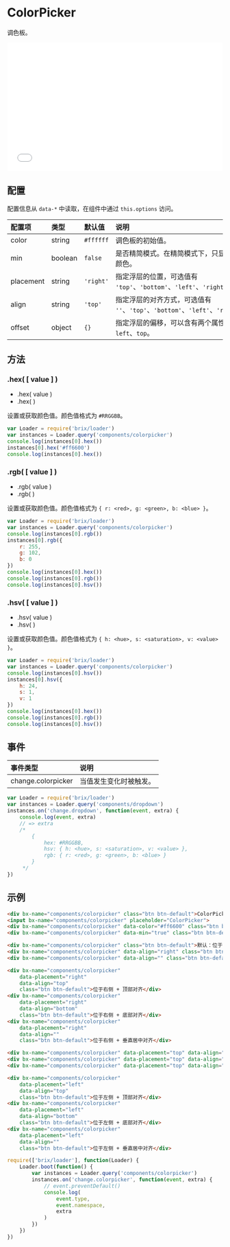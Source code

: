 # ColorPicker

调色板。

<iframe width="100%" height="300" src="./demo.html" allowfullscreen="allowfullscreen" frameborder="0"></iframe>

## 配置

配置信息从 `data-*` 中读取，在组件中通过 `this.options` 访问。

配置项 | 类型 | 默认值 | 说明
:--- | :--- | :------ | :----------
color | string | `#ffffff` | 调色板的初始值。
min | boolean | `false` | 是否精简模式。在精简模式下，只显示快捷颜色。
placement | string | `'right'` | 指定浮层的位置，可选值有 `'top'`、`'bottom'`、`'left'`、`'right'`。
align | string | `'top'` | 指定浮层的对齐方式，可选值有 `''`、`'top'`、`'bottom'`、`'left'`、`'right'`。
offset | object | `{}` | 指定浮层的偏移，可以含有两个属性：`left`、`top`。

## 方法

### .hex( [ value ] )

* .hex( value )
* .hex( )

设置或获取颜色值。颜色值格式为 `#RRGGBB`。

```js
var Loader = require('brix/loader')
var instances = Loader.query('components/colorpicker')
console.log(instances[0].hex())
instances[0].hex('#ff6600')
console.log(instances[0].hex())
```

### .rgb( [ value ] )

* .rgb( value )
* .rgb( )

设置或获取颜色值。颜色值格式为 `{ r: <red>, g: <green>, b: <blue> }`。

```js
var Loader = require('brix/loader')
var instances = Loader.query('components/colorpicker')
console.log(instances[0].rgb())
instances[0].rgb({
    r: 255,
    g: 102,
    b: 0
})
console.log(instances[0].hex())
console.log(instances[0].rgb())
console.log(instances[0].hsv())
```

### .hsv( [ value ] )

* .hsv( value )
* .hsv( )

设置或获取颜色值。颜色值格式为 `{ h: <hue>, s: <saturation>, v: <value> }`。

```js
var Loader = require('brix/loader')
var instances = Loader.query('components/colorpicker')
console.log(instances[0].hsv())
instances[0].hsv({
    h: 24,
    s: 1,
    v: 1
})
console.log(instances[0].hex())
console.log(instances[0].rgb())
console.log(instances[0].hsv())
```

## 事件

事件类型 | 说明
:--------- | :----------
change.colorpicker | 当值发生变化时被触发。

```js
var Loader = require('brix/loader')
var instances = Loader.query('components/dropdown')
instances.on('change.dropdown', function(event, extra) {
    console.log(event, extra)
    // => extra
    /*
        {
            hex: #RRGGBB,
            hsv: { h: <hue>, s: <saturation>, v: <value> },
            rgb: { r: <red>, g: <green>, b: <blue> }
        }
     */
})
```

## 示例

<!-- <iframe width="100%" height="500" src="//jsfiddle.net/nuysoft/m2813fv6/1/embedded/" allowfullscreen="allowfullscreen" frameborder="0"></iframe> -->

```html
<div bx-name="components/colorpicker" class="btn btn-default">ColorPicker</div>
<input bx-name="components/colorpicker" placeholder="ColorPicker">
<div bx-name="components/colorpicker" data-color="#ff6600" class="btn btn-default">设置初始值</div>
<div bx-name="components/colorpicker" data-min="true" class="btn btn-default">精简模式</div>
```

```html
<div bx-name="components/colorpicker" class="btn btn-default">默认：位于下方 + 左侧对齐</div>
<div bx-name="components/colorpicker" data-align="right" class="btn btn-default">位于下方 + 右对齐</div>
<div bx-name="components/colorpicker" data-align="" class="btn btn-default">位于下方 + 水平居中对齐</div>
```

```html
<div bx-name="components/colorpicker" 
    data-placement="right" 
    data-align="top" 
    class="btn btn-default">位于右侧 + 顶部对齐</div>
<div bx-name="components/colorpicker" 
    data-placement="right" 
    data-align="bottom" 
    class="btn btn-default">位于右侧 + 底部对齐</div>
<div bx-name="components/colorpicker" 
    data-placement="right" 
    data-align="" 
    class="btn btn-default">位于右侧 + 垂直居中对齐</div>
```

```html
<div bx-name="components/colorpicker" data-placement="top" data-align="left" class="btn btn-default">位于上方 + 左侧对齐</div>
<div bx-name="components/colorpicker" data-placement="top" data-align="right" class="btn btn-default">位于上方 + 右侧对齐</div>
<div bx-name="components/colorpicker" data-placement="top" data-align="" class="btn btn-default">位于上方 + 水平居中对齐</div>
```

```html
<div bx-name="components/colorpicker" 
    data-placement="left" 
    data-align="top" 
    class="btn btn-default">位于左侧 + 顶部对齐</div>
<div bx-name="components/colorpicker" 
    data-placement="left" 
    data-align="bottom" 
    class="btn btn-default">位于左侧 + 底部对齐</div>
<div bx-name="components/colorpicker" 
    data-placement="left" 
    data-align="" 
    class="btn btn-default">位于左侧 + 垂直居中对齐</div>
```

```js
require(['brix/loader'], function(Loader) {
    Loader.boot(function() {
        var instances = Loader.query('components/colorpicker')
        instances.on('change.colorpicker', function(event, extra) {
            // event.preventDefault()
            console.log(
                event.type,
                event.namespace,
                extra
            )
        })
    })
})
```

<!-- <script async src="//jsfiddle.net/nuysoft/m2813fv6/embed/"></script> -->